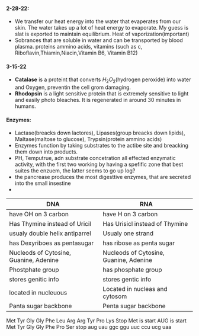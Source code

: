 #### 2-28-22:
 - We transfer our heat energy into the water that evaperates from our skin. The water takes up a lot of heat energy to evaporate. My guess is slat is exported to maintain equilibrium. Heat of vaporization(important)
 - Sobrances that are soluble in water and can be transported by blood plasma. proteins ammino acids, vitamins (such as c, Riboflavin,Thiamin,Niacin,Vitamin B6, Vitamin B12)
#### 3-15-22
 - **Catalase** is a proteint that converts $H_2O_2$(hydrogen peroxide) into water and Oxygen, preventin the cell grom damaging.
 - **Rhodopsin** is a light sensitive protein that is extremely sensitive to light and easily photo bleaches. It is regenerated in around 30 minutes in humans.

#### Enzymes:
 - Lactase(breacks down lactores), Lipases(group breacks down lipids), Maltase(maltose to glucose), Trypsin(protein ammino acids)
 - Enzymes function by taking substrates to the actibe site and breacking them down into products.
 - PH, Temputrue, adn substrate concetration all effected enzymatic activity, with the first two working by having a spefific zone that best suites the enzuem, the latter seems to go up log?
 - the pancrease produces the most digesttive enzymes, that are secreted into the small insestine
 - 

| DNA | RNA |
|--|--|
| have OH on 3 carbon | have H on 3 carbon |
| Has Thymine instead of Uricil | Has Urisicl instead of Thymine |
| usualy double helix antiparrel | Usualy one strand |
| has Dexyriboes as pentasugar | has ribose as penta sugar |
| Nucleods of Cytosine, Guanine, Adenine | Nucleods of Cytosine, Guanine, Adenine |
| Phostphate group | has phosphate group |
| stores genitic info | stores gentic info |
| located in nucleuous | Located in nucleas and cytosom |
| Panta sugar backbone | Penta sugar backbone |

Met Tyr Gly Gly Phe Leu Arg Arg Tyr Pro Lys Stop    Met is start AUG is start 
Met Tyr Gly Gly Phe Pro Ser stop 
aug uau ggc ggu uuc ccu ucg uaa 

<!--stackedit_data:
eyJoaXN0b3J5IjpbLTQ3OTQ0MTI2MSwxNzQyNTgxMzYzLC05Nz
AxMzQxMzksMTg5NjQ1MDg2MCwxMzMzMjM2MTYxXX0=
-->